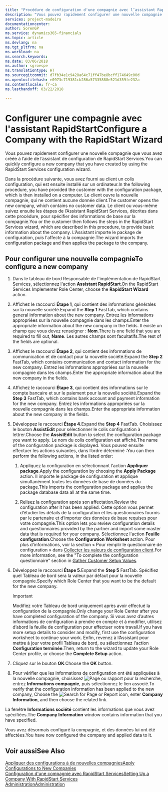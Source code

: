 ```yaml
---
title: "Procédure de configuration d'une compagnie avec l’assistant RapidStart | Microsoft Docs"
description: "Vous pouvez rapidement configurer une nouvelle compagnie que vous avez créée à l’aide de l’assistant de configuration de RapidStart Services."
services: project-madeira
documentationcenter: 
author: SorenGP
ms.service: dynamics365-financials
ms.topic: article
ms.devlang: na
ms.tgt_pltfrm: na
ms.workload: na
ms.search.keywords: 
ms.date: 03/06/2018
ms.author: sgroespe
ms.translationtype: HT
ms.sourcegitcommit: d7fb34e1c9428a64c71ff47be8bcff174649c00d
ms.openlocfilehash: e0973c719381cb286a57335888e521d359fe232a
ms.contentlocale: fr-ca
ms.lasthandoff: 03/22/2018

---
```

# <a name="configure-a-company-with-the-rapidstart-wizard"></a><span data-ttu-id="2db07-103">Configurer une compagnie avec l'assistant RapidStart</span><span class="sxs-lookup"><span data-stu-id="2db07-103">Configure a Company with the RapidStart Wizard</span></span>
<span data-ttu-id="2db07-104">Vous pouvez rapidement configurer une nouvelle compagnie que vous avez créée à l’aide de l’assistant de configuration de RapidStart Services.</span><span class="sxs-lookup"><span data-stu-id="2db07-104">You can quickly configure a new company that you have created by using the RapidStart Services configuration wizard.</span></span>

<span data-ttu-id="2db07-105">Dans la procédure suivante, vous avez fourni au client un colis configuration, qui est ensuite installé sur un ordinateur.</span><span class="sxs-lookup"><span data-stu-id="2db07-105">In the following procedure, you have provided the customer with the configuration package, which is then installed on a computer.</span></span> <span data-ttu-id="2db07-106">Le client ouvre la nouvelle compagnie, qui ne contient aucune donnée client.</span><span class="sxs-lookup"><span data-stu-id="2db07-106">The customer opens the new company, which contains no customer data.</span></span> <span data-ttu-id="2db07-107">Le client ou vous-même suivez ensuite les étapes de l’Assistant RapidStart Services, décrites dans cette procédure, pour spécifier des informations de base sur la compagnie.</span><span class="sxs-lookup"><span data-stu-id="2db07-107">You or the customer then follows the steps in the RapidStart Services wizard, which are described in this procedure, to provide basic information about the company.</span></span> <span data-ttu-id="2db07-108">L’Assistant importe le package de configuration, puis l'affecte à la compagnie.</span><span class="sxs-lookup"><span data-stu-id="2db07-108">The wizard imports the configuration package and then applies the package to the company.</span></span>  

## <a name="to-configure-a-new-company"></a><span data-ttu-id="2db07-109">Pour configurer une nouvelle compagnie</span><span class="sxs-lookup"><span data-stu-id="2db07-109">To configure a new company</span></span>  
1. <span data-ttu-id="2db07-110">Dans le tableau de bord Responsable de l'implémentation de RapidStart Services, sélectionnez l'action **Assistant RapidStart**.</span><span class="sxs-lookup"><span data-stu-id="2db07-110">On the RapidStart Services Implementer Role Center, choose the **RapidStart Wizard** action.</span></span>  
2. <span data-ttu-id="2db07-111">Affichez le raccourci **Étape 1**, qui contient des informations générales sur la nouvelle société.</span><span class="sxs-lookup"><span data-stu-id="2db07-111">Expand the **Step 1** FastTab, which contains general information about the new company.</span></span> <span data-ttu-id="2db07-112">Entrez les informations appropriées sur la nouvelle compagnie dans les champs.</span><span class="sxs-lookup"><span data-stu-id="2db07-112">Enter the appropriate information about the new company in the fields.</span></span> <span data-ttu-id="2db07-113">Il existe un champ que vous devez renseigner : **Nom**.</span><span class="sxs-lookup"><span data-stu-id="2db07-113">There is one field that you are required to fill out, **Name**.</span></span> <span data-ttu-id="2db07-114">Les autres champs sont facultatifs.</span><span class="sxs-lookup"><span data-stu-id="2db07-114">The rest of the fields are optional.</span></span>  
3. <span data-ttu-id="2db07-115">Affichez le raccourci **Étape 2**, qui contient des informations de communication et de contact pour la nouvelle société.</span><span class="sxs-lookup"><span data-stu-id="2db07-115">Expand the **Step 2** FastTab, which contains communication and contact information for the new company.</span></span> <span data-ttu-id="2db07-116">Entrez les informations appropriées sur la nouvelle compagnie dans les champs.</span><span class="sxs-lookup"><span data-stu-id="2db07-116">Enter the appropriate information about the new company in the fields.</span></span>
4. <span data-ttu-id="2db07-117">Affichez le raccourci **Étape 3**, qui contient des informations sur le compte bancaire et sur le paiement pour la nouvelle société.</span><span class="sxs-lookup"><span data-stu-id="2db07-117">Expand the **Step 3** FastTab, which contains bank account and payment information for the new company.</span></span> <span data-ttu-id="2db07-118">Entrez les informations appropriées sur la nouvelle compagnie dans les champs.</span><span class="sxs-lookup"><span data-stu-id="2db07-118">Enter the appropriate information about the new company in the fields.</span></span>  
5. <span data-ttu-id="2db07-119">Développez le raccourci **Étape 4**.</span><span class="sxs-lookup"><span data-stu-id="2db07-119">Expand the **Step 4** FastTab.</span></span> <span data-ttu-id="2db07-120">Choisissez le bouton **AssistEdit** pour sélectionner le colis configuration à lettrer.</span><span class="sxs-lookup"><span data-stu-id="2db07-120">Choose the **AssistEdit** button to select the configuration package you want to apply.</span></span> <span data-ttu-id="2db07-121">Le nom du colis configuration est affiché.</span><span class="sxs-lookup"><span data-stu-id="2db07-121">The name of the configuration package is displayed.</span></span> <span data-ttu-id="2db07-122">Vous pouvez ensuite effectuer les actions suivantes, dans l’ordre déterminé :</span><span class="sxs-lookup"><span data-stu-id="2db07-122">You can then perform the following actions, in the listed order:</span></span>  

    1. <span data-ttu-id="2db07-123">Appliquez la configuration en sélectionnant l'action **Appliquer package**.</span><span class="sxs-lookup"><span data-stu-id="2db07-123">Apply the configuration by choosing the **Apply Package** action.</span></span> <span data-ttu-id="2db07-124">Il importe le package de configuration et applique simultanément toutes les données de base de données du package.</span><span class="sxs-lookup"><span data-stu-id="2db07-124">This imports the configuration package and applies the package database data all at the same time.</span></span>  

    2. <span data-ttu-id="2db07-125">Relisez la configuration après son affectation.</span><span class="sxs-lookup"><span data-stu-id="2db07-125">Review the configuration after it has been applied.</span></span> <span data-ttu-id="2db07-126">Cette option vous permet d’étudier les détails de la configuration et les questionnaires fournis par le partenaire et d’importer des données de base requises pour votre compagnie.</span><span class="sxs-lookup"><span data-stu-id="2db07-126">This option lets you review configuration details and questionnaires provided by the partner and import some master data that is required for your company.</span></span> <span data-ttu-id="2db07-127">Sélectionnez l'action **Feuille configuration**.</span><span class="sxs-lookup"><span data-stu-id="2db07-127">Choose the **Configuration Worksheet** action.</span></span> <span data-ttu-id="2db07-128">Pour plus d'informations, voir la section « Pour remplir le questionnaire de configuration » dans [Collecter les valeurs de configuration client](admin-gather-customer-setup-values.md).</span><span class="sxs-lookup"><span data-stu-id="2db07-128">For more information, see the "To complete the configuration questionnaire" section in [Gather Customer Setup Values](admin-gather-customer-setup-values.md).</span></span>  

6. <span data-ttu-id="2db07-129">Développez le raccourci **Étape 5**.</span><span class="sxs-lookup"><span data-stu-id="2db07-129">Expand the **Step 5** FastTab.</span></span> <span data-ttu-id="2db07-130">Spécifiez quel Tableau de bord sera la valeur par défaut pour la nouvelle compagnie.</span><span class="sxs-lookup"><span data-stu-id="2db07-130">Specify which Role Center that you want to be the default for the new company.</span></span>  

    > [!IMPORTANT]  
    >  <span data-ttu-id="2db07-131">Modifiez votre Tableau de bord uniquement après avoir effectué la configuration de la compagnie.</span><span class="sxs-lookup"><span data-stu-id="2db07-131">Only change your Role Center after you have completed configuration of the company.</span></span> <span data-ttu-id="2db07-132">Si vous avez d’autres informations de configuration à prendre en compte et à modifier, utilisez d’abord la feuille de configuration pour effectuer votre travail.</span><span class="sxs-lookup"><span data-stu-id="2db07-132">If you have more setup details to consider and modify, first use the configuration worksheet to continue your work.</span></span> <span data-ttu-id="2db07-133">Enfin, revenez à l’Assistant pour mettre à jour votre profil Tableau de bord, ou sélectionnez l'action **Configuration terminée**.</span><span class="sxs-lookup"><span data-stu-id="2db07-133">Then, return to the wizard to update your Role Center profile, or choose the **Complete Setup** action.</span></span>

7. <span data-ttu-id="2db07-134">Cliquez sur le bouton **OK**.</span><span class="sxs-lookup"><span data-stu-id="2db07-134">Choose the **OK** button.</span></span>  
8. <span data-ttu-id="2db07-135">Pour vérifier que les informations de configuration ont été appliquées à la nouvelle compagnie, choisissez ![Page ou rapport pour la recherche](media/ui-search/search_small.png "icône Page ou rapport pour la recherche"), entrez **Informations compagnie**, puis sélectionnez le lien associé.</span><span class="sxs-lookup"><span data-stu-id="2db07-135">To verify that the configuration information has been applied to the new company, Choose the ![Search for Page or Report](media/ui-search/search_small.png "Search for Page or Report icon") icon, enter **Company Information**, and then choose the related link.</span></span>

<span data-ttu-id="2db07-136">La fenêtre **Informations société** contient les informations que vous avez spécifiées.</span><span class="sxs-lookup"><span data-stu-id="2db07-136">The **Company Information** window contains information that you have specified.</span></span>   

<span data-ttu-id="2db07-137">Vous avez désormais configuré la compagnie, et des données lui ont été affectées.</span><span class="sxs-lookup"><span data-stu-id="2db07-137">You have now configured the company and applied data to it.</span></span>  

## <a name="see-also"></a><span data-ttu-id="2db07-138">Voir aussi</span><span class="sxs-lookup"><span data-stu-id="2db07-138">See Also</span></span>  
[<span data-ttu-id="2db07-139">Appliquer des configurations à de nouvelles compagnies</span><span class="sxs-lookup"><span data-stu-id="2db07-139">Apply Configurations to New Companies</span></span>](admin-apply-configuration-to-new-companies.md)  
[<span data-ttu-id="2db07-140">Configuration d'une compagnie avec RapidStart Services</span><span class="sxs-lookup"><span data-stu-id="2db07-140">Setting Up a Company With RapidStart Services</span></span>](admin-set-up-a-company-with-rapidstart.md)  
[<span data-ttu-id="2db07-141">Administration</span><span class="sxs-lookup"><span data-stu-id="2db07-141">Administration</span></span>](admin-setup-and-administration.md)

